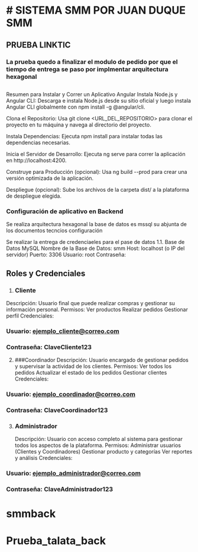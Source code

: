# # SISTEMA SMM POR JUAN DUQUE SMM 
## PRUEBA LINKTIC 

### La prueba quedo a finalizar el modulo de pedido por que el tiempo de entrega se paso por implmentar arquitectura hexagonal 

## 

Resumen para Instalar y Correr un Aplicativo Angular
Instala Node.js y Angular CLI: Descarga e instala Node.js desde su sitio oficial y luego instala Angular CLI globalmente con npm install -g @angular/cli.

Clona el Repositorio: Usa git clone <URL_DEL_REPOSITORIO> para clonar el proyecto en tu máquina y navega al directorio del proyecto.

Instala Dependencias: Ejecuta npm install para instalar todas las dependencias necesarias.

Inicia el Servidor de Desarrollo: Ejecuta ng serve para correr la aplicación en http://localhost:4200.

Construye para Producción (opcional): Usa ng build --prod para crear una versión optimizada de la aplicación.

Despliegue (opcional): Sube los archivos de la carpeta dist/ a la plataforma de despliegue elegida.

### Configuración de aplicativo en Backend 


Se realiza arquitectura hexagonal 
la base de datos es mssql su abjunta de los documentos tecncios configuración 

Se realizar la entrega de credenciaeles para el pase de datos
1.1. Base de Datos MySQL
    Nombre de la Base de Datos: smm
    Host: localhost (o IP del servidor)
    Puerto: 3306
    Usuario: root
    Contraseña: 

## Roles y Credenciales
1.  ### Cliente
   Descripción: Usuario final que puede realizar compras y gestionar su información personal.
   Permisos:
   Ver productos
   Realizar pedidos
   Gestionar perfil
   Credenciales:
### Usuario: ejemplo_cliente@correo.com
### Contraseña: ClaveCliente123
2.  ###Coordinador
   Descripción: Usuario encargado de gestionar pedidos y supervisar la actividad de los clientes.
   Permisos:
   Ver todos los pedidos
   Actualizar el estado de los pedidos
   Gestionar clientes
   Credenciales:
   ### Usuario: ejemplo_coordinador@correo.com
   ### Contraseña: ClaveCoordinador123
3. ### Administrador
   Descripción: Usuario con acceso completo al sistema para gestionar todos los aspectos de la plataforma.
   Permisos:
   Administrar usuarios (Clientes y Coordinadores)
   Gestionar producto y categorías
   Ver reportes y análisis
   Credenciales:
  ### Usuario: ejemplo_administrador@correo.com
### Contraseña: ClaveAdministrador123


# smmback
# Prueba_talata_back
